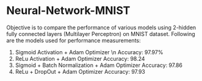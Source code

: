 # Neural-Network-MNIST
Objective is to compare the performance of various models using 2-hidden fully connected layers (Multilayer Perceptron) on MNIST dataset.
Following are the models used for performance measurements:
1. Sigmoid Activation + Adam Optimizer \n
Accuracy: 97.97%
2. ReLu Activation + Adam Optimizer 
Accuracy: 98.24
3. Sigmoid + Batch Normalization + Adam Optimizer 
Accuracy: 97.86
4. ReLu + DropOut + Adam Optimizer 
Accuracy: 97.93
